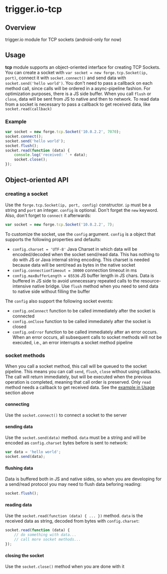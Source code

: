 # trigger.io-tcp

## Overview
trigger.io module for TCP sockets (android-only for now)

## Usage
**tcp** module supports an object-oriented interface for creating TCP Sockets. You can create a socket with `var socket = new forge.tcp.Socket(ip, port)`, connect it with `socket.connect()` and send data with `socket.send('hello world')`. You don't need to pass a callback on each method call, since calls will be ordered in a async-pipeline fashion. For optimization purposes, there is a JS side buffer. When you call `flush` or `close`, data will be sent from JS to native and then to network. To read data from a socket is necessary to pass a callback to get received data, like `socket.read(callback)`

### Example
```javascript
var socket = new forge.tcp.Socket('10.0.2.2', 7070);
socket.connect();
socket.send('hello world');
socket.flush();
socket.read(function (data) {
    console.log('received: ' + data);
    socket.close();
});
```

## Object-oriented API
### creating a socket
Use the `forge.tcp.Socket(ip, port, config)` constructor. `ip` must be a string and `port` an integer. `config` is optional. Don't forget the `new` keyword. Also, don't forget to `connect` it afterwards:
```javascript
var socket = new forge.tcp.Socket('10.0.2.2', 7);
```
To customize the socket, use the `config` argument. `config` is a object that supports the following properties and defaults:  

* `config.charset = 'UTF-8'` Java Charset in which data will be encoded/decoded when the socket send/read data. This has nothing to do with JS or Java internal string encoding. This charset is needed because data will be sent/read as bytes in the native socket
* `config.connectionTimeout = 30000` connection timeout in ms
* `config.maxBufferLength = 65536` JS buffer length in JS chars. Data is buffered in JS side to avoid unnecessary repeated calls to the resource-intensive native bridge. Use `flush` method when you need to send data to native side without filling the buffer

The `config` also support the following socket events:
* `config.onConnect` function to be called immediately after the socket is connected
* `config.onClose` function to be called immediately after the socket is closed
* `config.onError` function to be called immediately after an error occurs. When an error occurs, all subsequent calls to socket methods will not be executed, i.e., an error interrupts a socket method pipeline

### socket methods
When you call a socket method, this call will be queued to the socket pipeline. This means you can call `send`, `flush`, `close` without using callbacks. The call will return immediately, but will be executed when the previous operation is completed, meaning that call order is preserved. Only `read` method needs a callback to get received data. See the [example in Usage](#example) section above

#### connecting
Use the `socket.connect()` to connect a socket to the server

#### sending data
Use the `socket.send(data)` method. `data` must be a string and will be encoded as `config.charset` bytes before is sent to network:
```javascript
var data = 'hello world';
socket.send(data);
```

#### flushing data
Data is buffered both in JS and native sides, so when you are developing for a send/read protocol you may need to flush data beforing reading:
```javascript
socket.flush();
```

#### reading data
Use the `socket.read(function (data) { ... })` method. `data` is the received data as string, decoded from bytes with `config.charset`:
```javascript
socket.read(function (data) {
    // do something with data...
    // call more socket methods...
});
```

#### closing the socket
Use the `socket.close()` method when you are done with it